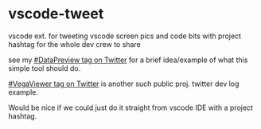 # vscode-tweet
vscode ext. for tweeting vscode screen pics and code bits with project hashtag for the whole dev crew to share

see my [#DataPreview tag on Twitter](https://twitter.com/hashtag/datapreview?f=tweets&vertical=default&src=hash) for a brief idea/example of what this simple tool should do.

[#VegaViewer tag on Twitter](https://twitter.com/hashtag/vegaViewer?f=tweets&vertical=default&src=hash) is another such public proj. twitter dev log example.

Would be nice if we could just do it straight from vscode IDE with a project hashtag.
